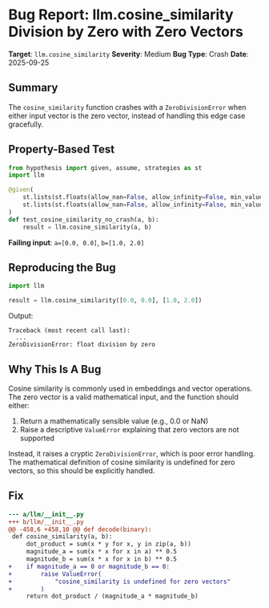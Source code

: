 # Bug Report: llm.cosine_similarity Division by Zero with Zero Vectors

**Target**: `llm.cosine_similarity`
**Severity**: Medium
**Bug Type**: Crash
**Date**: 2025-09-25

## Summary

The `cosine_similarity` function crashes with a `ZeroDivisionError` when either input vector is the zero vector, instead of handling this edge case gracefully.

## Property-Based Test

```python
from hypothesis import given, assume, strategies as st
import llm

@given(
    st.lists(st.floats(allow_nan=False, allow_infinity=False, min_value=-1e10, max_value=1e10), min_size=1),
    st.lists(st.floats(allow_nan=False, allow_infinity=False, min_value=-1e10, max_value=1e10), min_size=1)
)
def test_cosine_similarity_no_crash(a, b):
    result = llm.cosine_similarity(a, b)
```

**Failing input**: `a=[0.0, 0.0]`, `b=[1.0, 2.0]`

## Reproducing the Bug

```python
import llm

result = llm.cosine_similarity([0.0, 0.0], [1.0, 2.0])
```

Output:
```
Traceback (most recent call last):
  ...
ZeroDivisionError: float division by zero
```

## Why This Is A Bug

Cosine similarity is commonly used in embeddings and vector operations. The zero vector is a valid mathematical input, and the function should either:
1. Return a mathematically sensible value (e.g., 0.0 or NaN)
2. Raise a descriptive `ValueError` explaining that zero vectors are not supported

Instead, it raises a cryptic `ZeroDivisionError`, which is poor error handling. The mathematical definition of cosine similarity is undefined for zero vectors, so this should be explicitly handled.

## Fix

```diff
--- a/llm/__init__.py
+++ b/llm/__init__.py
@@ -458,6 +458,10 @@ def decode(binary):
 def cosine_similarity(a, b):
     dot_product = sum(x * y for x, y in zip(a, b))
     magnitude_a = sum(x * x for x in a) ** 0.5
     magnitude_b = sum(x * x for x in b) ** 0.5
+    if magnitude_a == 0 or magnitude_b == 0:
+        raise ValueError(
+            "cosine_similarity is undefined for zero vectors"
+        )
     return dot_product / (magnitude_a * magnitude_b)
```